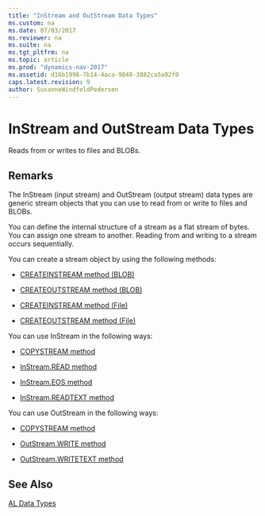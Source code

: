 ```yaml
---
title: "InStream and OutStream Data Types"
ms.custom: na
ms.date: 07/03/2017
ms.reviewer: na
ms.suite: na
ms.tgt_pltfrm: na
ms.topic: article
ms.prod: "dynamics-nav-2017"
ms.assetid: d16b1998-7b14-4aca-9848-3882ca5a92f0
caps.latest.revision: 9
author: SusanneWindfeldPedersen
---
```

# InStream and OutStream Data Types
Reads from or writes to files and BLOBs.  
  
## Remarks  
 The InStream (input stream) and OutStream (output stream) data types are generic stream objects that you can use to read from or write to files and BLOBs. <!-- In addition, the InStream and OutStream data types enable data to be read from and sent to [Automation Data Type](../../dynamics-nav/Automation-Data-Type.md) objects and [OCX Data Type](../../dynamics-nav/OCX-Data-Type.md) objects. The Microsoft XML DOM can read from an InStream object and write to an OutStream object. --> 
  
 You can define the internal structure of a stream as a flat stream of bytes. You can assign one stream to another. Reading from and writing to a stream occurs sequentially.  
  
 You can create a stream object by using the following methods:  
  
-   [CREATEINSTREAM method (BLOB)](../methods/devenv-createinstream-method-blob.md)  
  
-   [CREATEOUTSTREAM method (BLOB)](../methods/devenv-createoutstream-method-blob.md)  
  
-   [CREATEINSTREAM method (File)](../methods/devenv-createinstream-method-file.md)  
  
-   [CREATEOUTSTREAM method (File)](../methods/devenv-createoutstream-method-file.md)  
  
 You can use InStream in the following ways:  
  
-   [COPYSTREAM method](../methods/devenv-copystream-method.md)  
  
-   [InStream.READ method](../methods/devenv-instream.read-method.md)  
  
-   [InStream.EOS method](../methods/devenv-instream.eos-method.md)  
  
-   [InStream.READTEXT method](../methods/devenv-instream.readtext-method.md)  
  
 You can use OutStream in the following ways:  
  
-   [COPYSTREAM method](../methods/devenv-copystream-method.md)  
  
-   [OutStream.WRITE method](../methods/devenv-outstream-write-method.md)  
  
-   [OutStream.WRITETEXT method](../methods/devenv-outstream-writetext-method.md)

## See Also 
[AL Data Types](devenv-al-data-types.md)  
